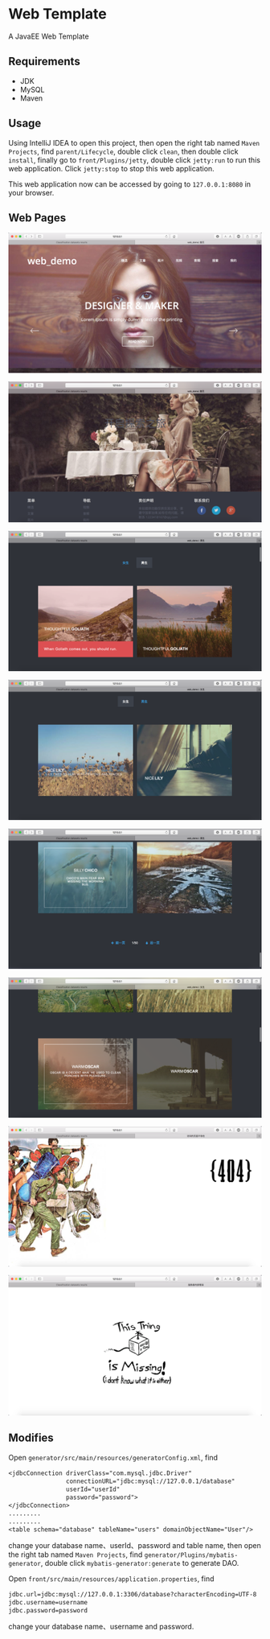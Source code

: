 # Web Template
A JavaEE Web Template

## Requirements
- JDK
- MySQL
- Maven

## Usage
Using IntelliJ IDEA to open this project, then open the right tab named 
`Maven Projects`, find `parent/Lifecycle`, double click `clean`, then double
click `install`, finally go to `front/Plugins/jetty`, double click `jetty:run` to 
run this web application. Click `jetty:stop` to stop this web application.

This web application now can be accessed by going to `127.0.0.1:8080` in your browser.

## Web Pages
![index](images/1.png)

![index2](images/2.png)

![boy](images/3.png)

![girl](images/4.png)

![bottom](images/5.png)

![middle](images/6.png)

![404](images/7.png)

![missing](images/8.png)

## Modifies
Open `generator/src/main/resources/generatorConfig.xml`, find

```
<jdbcConnection driverClass="com.mysql.jdbc.Driver"
                connectionURL="jdbc:mysql://127.0.0.1/database"
                userId="userId"
                password="password">
</jdbcConnection>
.........
.........
<table schema="database" tableName="users" domainObjectName="User"/>
```
change your database name、userId、password and table name, then open the 
right tab named `Maven Projects`, find `generator/Plugins/mybatis-generator`,
double click `mybatis-generator:generate` to generate DAO.

Open `front/src/main/resources/application.properties`, find

```
jdbc.url=jdbc:mysql://127.0.0.1:3306/database?characterEncoding=UTF-8
jdbc.username=username
jdbc.password=password
```
change your database name、username and password.

